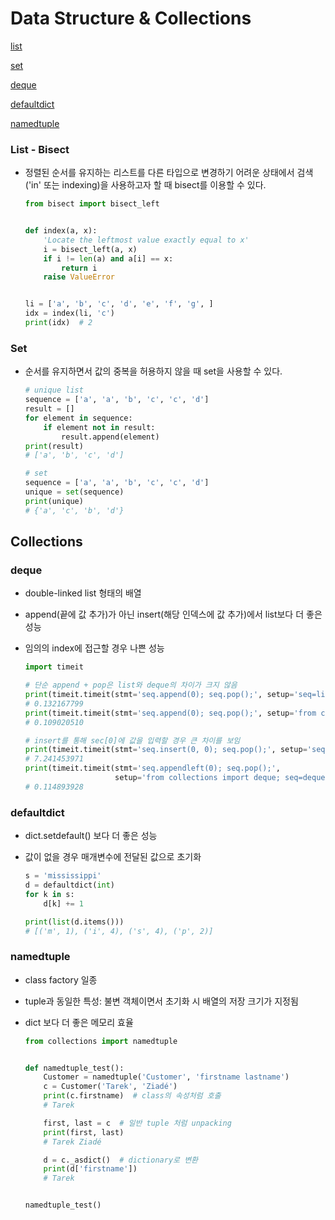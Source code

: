 # Data Structure & Collections

[list](#list---bisect)

[set](set)

[deque](deque)

[defaultdict](defaultdict)

[namedtuple](namedtuple)



### List - Bisect

- 정렬된 순서를 유지하는 리스트를 다른 타입으로 변경하기 어려운 상태에서 검색('in' 또는 indexing)을 사용하고자 할 때 bisect를 이용할 수 있다.

  ```python
  from bisect import bisect_left
  
  
  def index(a, x):
      'Locate the leftmost value exactly equal to x'
      i = bisect_left(a, x)
      if i != len(a) and a[i] == x:
          return i
      raise ValueError
  
  
  li = ['a', 'b', 'c', 'd', 'e', 'f', 'g', ]
  idx = index(li, 'c')
  print(idx)  # 2
  ```

  

### Set

- 순서를 유지하면서 값의 중복을 허용하지 않을 때 set을 사용할 수 있다.

  ```python 
  # unique list
  sequence = ['a', 'a', 'b', 'c', 'c', 'd']
  result = []
  for element in sequence:
      if element not in result:
          result.append(element)
  print(result)
  # ['a', 'b', 'c', 'd']
  
  # set
  sequence = ['a', 'a', 'b', 'c', 'c', 'd']
  unique = set(sequence)
  print(unique)
  # {'a', 'c', 'b', 'd'} 
  ```

  

## Collections

### deque

- double-linked list 형태의 배열

- append(끝에 값 추가)가 아닌 insert(해당 인덱스에 값 추가)에서 list보다 더 좋은 성능

- 임의의 index에 접근할 경우 나쁜 성능

  ```python
  import timeit
  
  # 단순 append + pop은 list와 deque의 차이가 크지 않음
  print(timeit.timeit(stmt='seq.append(0); seq.pop();', setup='seq=list(range(100));'))
  # 0.132167799
  print(timeit.timeit(stmt='seq.append(0); seq.pop();', setup='from collections import deque; seq=deque(range(100));'))
  # 0.109020510
  
  # insert를 통해 sec[0]에 값을 입력할 경우 큰 차이를 보임
  print(timeit.timeit(stmt='seq.insert(0, 0); seq.pop();', setup='seq=list(range(10000))'))
  # 7.241453971
  print(timeit.timeit(stmt='seq.appendleft(0); seq.pop();',
                      setup='from collections import deque; seq=deque(range(10000));'))
  # 0.114893928
  ```

  

### defaultdict

- dict.setdefault() 보다 더 좋은 성능

- 값이 없을 경우 매개변수에 전달된 값으로 초기화

  ```python
  s = 'mississippi'
  d = defaultdict(int)
  for k in s:
      d[k] += 1
  
  print(list(d.items()))
  # [('m', 1), ('i', 4), ('s', 4), ('p', 2)]
  ```

  

### namedtuple

- class factory 일종

- tuple과 동일한 특성: 불변 객체이면서 초기화 시 배열의 저장 크기가 지정됨

- dict 보다 더 좋은 메모리 효율

  ```python
  from collections import namedtuple
  
  
  def namedtuple_test():
      Customer = namedtuple('Customer', 'firstname lastname')
      c = Customer('Tarek', 'Ziadé')
      print(c.firstname)  # class의 속성처럼 호출
      # Tarek
  
      first, last = c  # 일반 tuple 처럼 unpacking
      print(first, last)
      # Tarek Ziadé
  
      d = c._asdict()  # dictionary로 변환
      print(d['firstname'])
      # Tarek
  
  
  namedtuple_test()
  ```

  